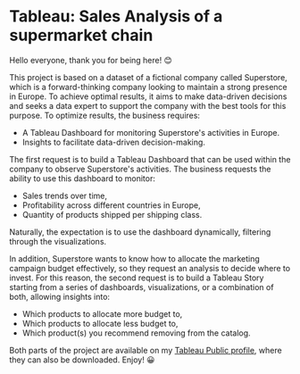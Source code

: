# Tableau: Sales Analysis of a supermarket chain

Hello everyone, thank you for being here! 😊

This project is based on a dataset of a fictional company called Superstore, which is a forward-thinking company looking to maintain a strong presence in Europe. To achieve optimal results, it aims to make data-driven decisions and seeks a data expert to support the company with the best tools for this purpose. To optimize results, the business requires:
- A Tableau Dashboard for monitoring Superstore's activities in Europe.
- Insights to facilitate data-driven decision-making.

The first request is to build a Tableau Dashboard that can be used within the company to observe Superstore's activities. The business requests the ability to use this dashboard to monitor:
- Sales trends over time,
- Profitability across different countries in Europe,
- Quantity of products shipped per shipping class.

Naturally, the expectation is to use the dashboard dynamically, filtering through the visualizations.

In addition, Superstore wants to know how to allocate the marketing campaign budget effectively, so they request an analysis to decide where to invest. For this reason, the second request is to build a Tableau Story starting from a series of dashboards, visualizations, or a combination of both, allowing insights into:
- Which products to allocate more budget to,
- Which products to allocate less budget to,
- Which product(s) you recommend removing from the catalog.

Both parts of the project are available on my [Tableau Public profile](https://public.tableau.com/app/profile/mattia.guglielmelli/vizzes), where they can also be downloaded. Enjoy! :grinning:

